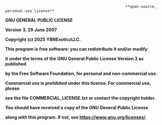                                                           **open-source, personal-use license** 









**GNU GENERAL PUBLIC LICENSE**

**Version 3, 29 June 2007**



**Copyright (c) 2025 YBNExoticzLLC.**



**This program is free software: you can redistribute it and/or modify**

**it under the terms of the GNU General Public License Version 3 as published**

**by the Free Software Foundation, for personal and non-commercial use.**



**Commercial use is prohibited under this license. For commercial use, please**

**see the file COMMERCIAL\_LICENSE.txt or contact the copyright holder.**



**You should have received a copy of the GNU General Public License**

**along with this program. If not, see <https://www.gnu.org/licenses/>.**



